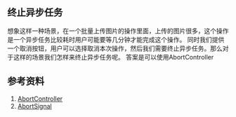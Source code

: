 ## 终止异步任务
想象这样一种场景，在一个批量上传图片的操作里面，上传的图片很多，这个操作是一个异步任务比较耗时用户可能要等几分钟才能完成这个操作。
同时我们提供一个取消按钮，用户可以选择取消本次操作，然后我们需要终止异步任务。那么对于这样的场景我们怎样来终止异步任务呢。
答案是可以使用AbortController




## 参考资料
1. [AbortController](https://developer.mozilla.org/en-US/docs/Web/API/AbortController)
2. [AbortSignal](https://developer.mozilla.org/en-US/docs/Web/API/AbortSignal)
